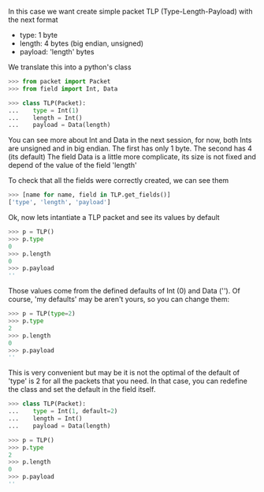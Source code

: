 In this case we want create simple packet TLP (Type-Length-Payload) with the next format
 - type: 1 byte
 - length: 4 bytes (big endian, unsigned)
 - payload: 'length' bytes

We translate this into a python's class

```python
>>> from packet import Packet
>>> from field import Int, Data

>>> class TLP(Packet):
...    type = Int(1)
...    length = Int()
...    payload = Data(length)

```

You can see more about Int and Data in the next session, for now, both Ints are unsigned and
in big endian. The first has only 1 byte. The second has 4 (its default)
The field Data is a little more complicate, its size is not fixed and depend of the value
of the field 'length'

To check that all the fields were correctly created, we can see them

```python
>>> [name for name, field in TLP.get_fields()]
['type', 'length', 'payload']

```

Ok, now lets intantiate a TLP packet and see its values by default

```python
>>> p = TLP()
>>> p.type
0
>>> p.length
0
>>> p.payload
''

```

Those values come from the defined defaults of Int (0) and Data ('').
Of course, 'my defaults' may be aren't yours, so you can change them:

```python
>>> p = TLP(type=2) 
>>> p.type
2
>>> p.length
0
>>> p.payload
''

```

This is very convenient but may be it is not the optimal of the default of 'type' is 2
for all the packets that you need. In that case, you can redefine the class and set the
default in the field itself.

```python
>>> class TLP(Packet):
...    type = Int(1, default=2)
...    length = Int()
...    payload = Data(length)

>>> p = TLP() 
>>> p.type
2
>>> p.length
0
>>> p.payload
''

```
